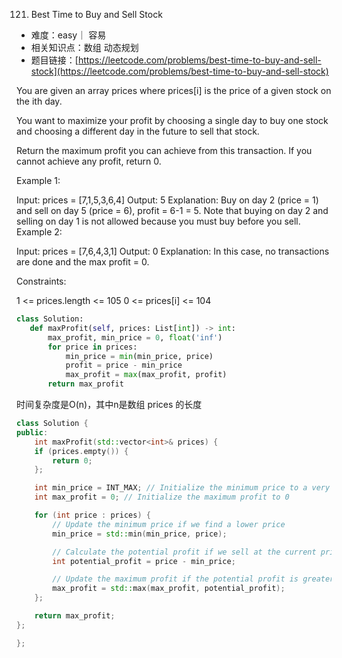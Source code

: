 121. Best Time to Buy and Sell Stock

* 难度：easy｜ 容易
* 相关知识点：数组 动态规划
* 题目链接：[https://leetcode.com/problems/best-time-to-buy-and-sell-stock](https://leetcode.com/problems/best-time-to-buy-and-sell-stock)



You are given an array prices where prices[i] is the price of a given stock on the ith day.

You want to maximize your profit by choosing a single day to buy one stock and choosing a different day in the future to sell that stock.

Return the maximum profit you can achieve from this transaction. If you cannot achieve any profit, return 0.

 

Example 1:

Input: prices = [7,1,5,3,6,4]
Output: 5
Explanation: Buy on day 2 (price = 1) and sell on day 5 (price = 6), profit = 6-1 = 5.
Note that buying on day 2 and selling on day 1 is not allowed because you must buy before you sell.
Example 2:

Input: prices = [7,6,4,3,1]
Output: 0
Explanation: In this case, no transactions are done and the max profit = 0.
 

Constraints:

1 <= prices.length <= 105
0 <= prices[i] <= 104


 ```python
class Solution:
    def maxProfit(self, prices: List[int]) -> int:
        max_profit, min_price = 0, float('inf')
        for price in prices:
            min_price = min(min_price, price)
            profit = price - min_price
            max_profit = max(max_profit, profit)
        return max_profit
```
时间复杂度是O(n)，其中n是数组 prices 的长度

```c++
class Solution {
public:
    int maxProfit(std::vector<int>& prices) {
    if (prices.empty()) {
        return 0;
    };

    int min_price = INT_MAX; // Initialize the minimum price to a very large value
    int max_profit = 0; // Initialize the maximum profit to 0

    for (int price : prices) {
        // Update the minimum price if we find a lower price
        min_price = std::min(min_price, price);

        // Calculate the potential profit if we sell at the current price
        int potential_profit = price - min_price;

        // Update the maximum profit if the potential profit is greater
        max_profit = std::max(max_profit, potential_profit);
    };

    return max_profit;
};

};
```
